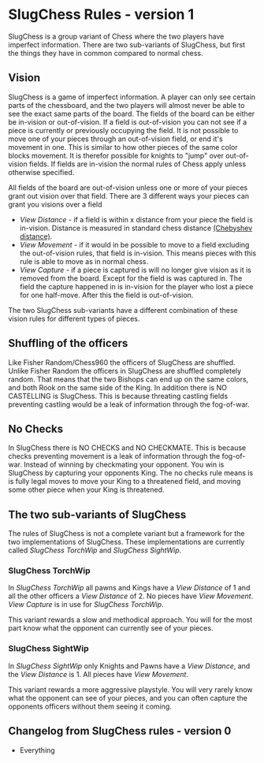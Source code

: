 # SlugChess Rules - version 1

SlugChess is a group variant of Chess where the two players have imperfect information. There are two sub-variants of SlugChess, but first the things they have in common compared to normal chess.

## Vision

SlugChess is a game of imperfect information. A player can only see certain parts of the chessboard, and the two players will almost never be able to see the exact same parts of the board. The fields of the board can be either be in-vision or out-of-vision. If a field is out-of-vision you can not see if a piece is currently or previously occupying the field. It is not possible to move one of your pieces through an out-of-vision field, or end it's movement in one. This is similar to how other pieces of the same color blocks movement. It is therefor possible for knights to "jump" over out-of-vision fields. If fields are in-vision the normal rules of Chess apply unless otherwise specified.

All fields of the board are out-of-vision unless one or more of your pieces grant out vision over that field. There are 3 different ways your pieces can grant you visions over a field
- _View Distance_ - if a field is within x distance from your piece the field is in-vision. Distance is measured in standard chess distance [(Chebyshev distance)](https://en.wikipedia.org/wiki/Chebyshev_distance).
- _View Movement_ - if it would in be possible to move to a field excluding the out-of-vision rules, that field is in-vision. This means pieces with this rule is able to move as in normal chess.
- _View Capture_ - if a piece is captured is will no longer give vision as it is removed from the board. Except for the field is was captured in. The field the capture happened in is in-vision for the player who lost a piece for one half-move. After this the field is out-of-vision.

The two SlugChess sub-variants have a different combination of these vision rules for different types of pieces.

## Shuffling of the officers

Like Fisher Random/Chess960 the officers of SlugChess are shuffled. Unlike Fisher Random the officers in SlugChess are shuffled completely random. That means that the two Bishops can end up on the same colors, and both Rook on the same side of the King. In addition there is NO CASTELLING is SlugChess. This is because threating castling fields preventing castling would be a leak of information through the fog-of-war.

## No Checks

In SlugChess there is NO CHECKS and NO CHECKMATE. This is because checks preventing movement is a leak of information through the fog-of-war. Instead of winning by checkmating your opponent. You win is SlugChess by capturing your opponents King. The no checks rule means is is fully legal moves to move your King to a threatened field, and moving some other piece when your King is threatened.

## The two sub-variants of SlugChess

The rules of SlugChess is not a complete variant but a framework for the two implementations of SlugChess. These implementations are currently called _SlugChess TorchWip_ and _SlugChess SightWip_.

### SlugChess TorchWip

In _SlugChess TorchWip_ all pawns and Kings have a _View Distance_ of 1 and all the other officers a _View Distance_ of 2. No pieces have _View Movement_. _View Capture_ is in use for _SlugChess TorchWip_.

This variant rewards a slow and methodical approach. You will for the most part know what the opponent can currently see of your pieces.  

### SlugChess SightWip

In _SlugChess SightWip_ only Knights and Pawns have a _View Distance_, and the _View Distance_ is 1. All pieces have _View Movement_.  

This variant rewards a more aggressive playstyle. You will very rarely know what the opponent can see of your pieces, and you can often capture the opponents officers without them seeing it coming. 

## Changelog from SlugChess rules - version 0
- Everything
